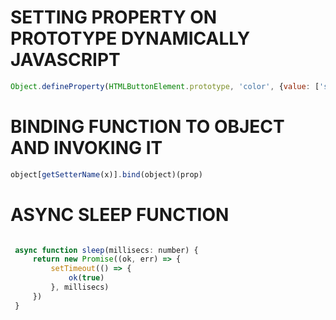 # SETTING PROPERTY ON PROTOTYPE DYNAMICALLY JAVASCRIPT

```javascript
Object.defineProperty(HTMLButtonElement.prototype, 'color', {value: ['style', 'background']}) 
```
# BINDING FUNCTION TO OBJECT AND INVOKING IT

```javascript
object[getSetterName(x)].bind(object)(prop)
```

# ASYNC SLEEP FUNCTION

```javascript

 async function sleep(millisecs: number) {
     return new Promise((ok, err) => {
         setTimeout(() => {
             ok(true)
         }, millisecs)
     })
 }

```